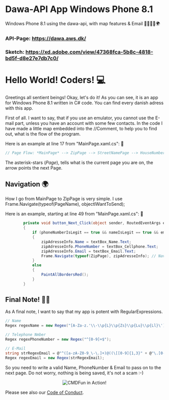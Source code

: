 # Dawa-API App Windows Phone 8.1
Windows Phone 8.1 using the dawa-api, with map features &amp; Email 📧📜📲📄🌍

### API-Page: https://dawa.aws.dk/

### Sketch: https://xd.adobe.com/view/47368fca-5b8c-4818-bd5f-d8e27e7db7c0/

# Hello World! Coders! 💻

Greetings all sentient beings! Okay, let's do it! As you can see, it is an app for Windows Phone 8.1 written in C# code.
You can find every danish adress with this app. 

First of all. 
I want to say, that if you use an emulator, you cannot use the E-mail part, unless you have an account with some few contacts.
In the code I have made a little map embedded into the //Comment, to help you to find out, what is the flow of the program.


Here is an example at line 17 from "MainPage.xaml.cs": 👀
```csharp
// Page Flow: *MainPage* --> ZipPage --> StreetNamePage --> HouseNumberingPage --> MapPage
```
The asterisk-stars (*Page*), tells what is the current page you are on, the arrow points the next Page.


## Navigation  🌍

How I go from MainPage to ZipPage is very simple. I use Frame.Navigate(typeof(PageName), objectIWantToSend);


Here is an example, starting at line 49 from "MainPage.xaml.cs": 👀
```csharp
        private void button_Next_Click(object sender, RoutedEventArgs e)
        {
            if (phoneNumberIsLegit == true && nameIsLegit == true && emailIsLegit == true)
            {
                zipAdresseInfo.Name = textBox_Name.Text;
                zipAdresseInfo.PhoneNumber = textBox_Cellphone.Text;
                zipAdresseInfo.Email = textBox_Email.Text;
                Frame.Navigate(typeof(ZipPage), zipAdresseInfo); // Navigate to the next page.
            }
            else
            {
                PaintAllBordersRed();
            }
        }
```
## Final Note! 📜📌

As A final note, I want to say that my app is potent with RegularExpressions.
```csharp
// Name
Regex regexName = new Regex("[A-Za-z.'\\-\\p{L}\\p{Zs}\\p{Lu}\\p{Ll}\']+$");

// Telephone Nmber
Regex regexPhoneNumber = new Regex("^[0-9]+$");

// E-Mail
string strRegexEmail = @"^([a-zA-Z0-9_\-\.]+)@((\[[0-9]{1,3}" + @"\.[0-9]{1,3}\.[0-9]{1,3}\.)|(([a-zA-Z0-9\-]+\" + @".)+))([a-zA-Z]{2,4}|[0-9]{1,3})(\]?)$";
Regex regexEmail = new Regex(strRegexEmail); 
```
So you need to write a valid Name, PhoneNumber & Email to pass on to the next page.
Do not worry, nothing is being saved, it's not a scam :-)

<p align="center">
  <img alt="CMDFun in Action!" src="http://www.windowsteca.net/wp-content/uploads/2014/03/WindowsPhone8-1.jpg">
</p>

Please see also our [Code of Conduct](CODE_OF_CONDUCT.md).
